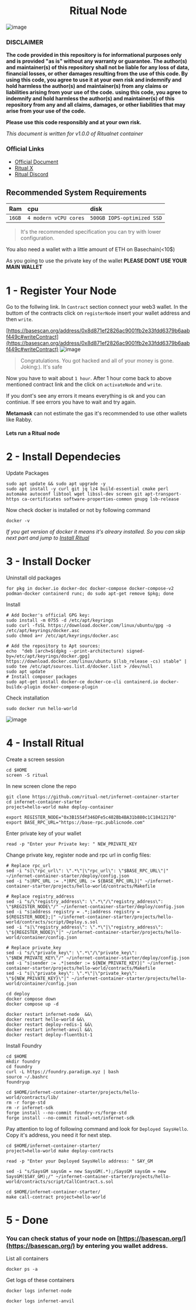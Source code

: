 <h1 align="center"> Ritual Node </h1>

![image](https://github.com/0xsaeed/ritual-node/assets/16464391/ffdcbc2f-3554-4e58-8227-4f4b4231d981)

### DISCLAIMER

**The code provided in this repository is for informational purposes only and is provided "as is" without any warranty or guarantee. The author(s) and maintainer(s) of this repository shall not be liable for any loss of data, financial losses, or other damages resulting from the use of this code. By using this code, you agree to use it at your own risk and indemnify and hold harmless the author(s) and maintainer(s) from any claims or liabilities arising from your use of the code.**
**using this code, you agree to indemnify and hold harmless the author(s) and maintainer(s) of this repository from any and all claims, damages, or other liabilities that may arise from your use of the code.**

**Please use this code responsibly and at your own risk.**

*This document is written for v1.0.0 of Ritualnet container*

### Official Links

* [Official Document](https://docs.ritual.net/infernet/node/introduction)
* [Ritual X](https://x.com/ritualnet)
* [Ritual Discord](https://discord.com/invite/ritual-net)

## Recommended System Requirements

| Ram | cpu     | disk                      |
| :-------- | :------- | :-------------------------------- |
| `16GB`      | `4 modern vCPU cores` | `500GB IOPS-optimized SSD` |
> It's the recommended specification you can try with lower configuration.

You also need a wallet with a little amount of ETH on Basechain(<10$)

As you going to use the private key of the wallet **PLEASE DONT USE YOUR MAIN WALLET**

# 1 - Register Your Node

Go to the follwing link. In `Contract` section connect your web3 wallet. In the buttom of the contracts click on `registerNode` insert your wallet address and then `write`.

[https://basescan.org/address/0x8d871ef2826ac9001fb2e33fdd6379b6aabf449c#writeContract](https://basescan.org/address/0x8d871ef2826ac9001fb2e33fdd6379b6aabf449c#writeContract)
![image](https://github.com/0xsaeed/ritual-node/assets/16464391/965d50cd-b8b5-4dbb-869d-cac448283c6a)

> Congratulations. You got hacked and all of your money is gone. Joking:). It's safe

Now you have to wait about `1 hour`. After 1 hour come back to above mentioned contract link and the click on `activateNode` and `write`.

If you dont's see any errors it means everything is ok and you can continiue. If see errors you have to wait and try again.

**Metamask** can not estimate the gas it's recommended to use other wallets like Rabby.

#### Lets run a Ritual node

# 2 - Install Dependecies

Update Packages

```console
sudo apt update && sudo apt upgrade -y
sudo apt install -y curl git jq lz4 build-essential cmake perl automake autoconf libtool wget libssl-dev screen git apt-transport-https ca-certificates software-properties-common gnupg lsb-release
```

Now check docker is installed or not by following command

```console
docker -v
```

*If you get version of docker it means it's alreary installed. So you can skip next part and jump to [Install Ritual](#4---install-ritual)*

# 3 - Install Docker

Uninstall old packages

```console
for pkg in docker.io docker-doc docker-compose docker-compose-v2 podman-docker containerd runc; do sudo apt-get remove $pkg; done
```

Install

```console
# Add Docker's official GPG key:
sudo install -m 0755 -d /etc/apt/keyrings
sudo curl -fsSL https://download.docker.com/linux/ubuntu/gpg -o /etc/apt/keyrings/docker.asc
sudo chmod a+r /etc/apt/keyrings/docker.asc

# Add the repository to Apt sources:
echo  "deb [arch=$(dpkg --print-architecture) signed-by=/etc/apt/keyrings/docker.gpg] https://download.docker.com/linux/ubuntu $(lsb_release -cs) stable" | sudo tee /etc/apt/sources.list.d/docker.list > /dev/null 
sudo apt update
# Install composer packages
sudo apt-get install docker-ce docker-ce-cli containerd.io docker-buildx-plugin docker-compose-plugin 
```

Check installation

```console
sudo docker run hello-world
```

![image](https://github.com/0xsaeed/ritual-node/assets/16464391/9f11951b-c37e-43d1-b8f5-65cabdf995a2)

# 4 - Install Ritual

Create a screen session

```console
cd $HOME
screen -S ritual
```

In new screen clone the repo

```console
git clone https://github.com/ritual-net/infernet-container-starter
cd infernet-container-starter
project=hello-world make deploy-container
```

```console
export REGISTER_NODE="0x3B1554f346DFe5c482Bb4BA31b880c1C18412170"
export BASE_RPC_URL="https://base-rpc.publicnode.com"
```

Enter private key of your wallet

```console
read -p "Enter your Private key: " NEW_PRIVATE_KEY

```

Change private key, register node and rpc url in config files:

```console
# Replace rpc_url
sed -i "s|\"rpc_url\": \".*\"|\"rpc_url\": \"$BASE_RPC_URL\"|" ~/infernet-container-starter/deploy/config.json
sed -i "s|RPC_URL := .*|RPC_URL := ${BASE_RPC_URL}|" ~/infernet-container-starter/projects/hello-world/contracts/Makefile

# Replace registry_address
sed -i "s/\"registry_address\": \".*\"/\"registry_address\": \"$REGISTER_NODE\"/" ~/infernet-container-starter/deploy/config.json
sed -i "s|address registry = .*;|address registry = ${REGISTER_NODE};|" ~/infernet-container-starter/projects/hello-world/contracts/script/Deploy.s.sol
sed -i "s|\"registry_address\": \".*\"|\"registry_address\": \"${REGISTER_NODE}\"|" ~/infernet-container-starter/projects/hello-world/container/config.json

# Replace private_key
sed -i "s/\"private_key\": \".*\"/\"private_key\": \"$NEW_PRIVATE_KEY\"/" ~/infernet-container-starter/deploy/config.json
sed -i "s|sender := .*|sender := ${NEW_PRIVATE_KEY}|" ~/infernet-container-starter/projects/hello-world/contracts/Makefile
sed -i "s|\"private_key\": \".*\"|\"private_key\": \"${NEW_PRIVATE_KEY}\"|" ~/infernet-container-starter/projects/hello-world/container/config.json

```

```console
cd deploy
docker compose down
docker compose up -d
```

```console
docker restart infernet-node  &&\
docker restart hello-world &&\
docker restart deploy-redis-1 &&\
docker restart infernet-anvil &&\
docker restart deploy-fluentbit-1
```

Install Foundry

```console
cd $HOME
mkdir foundry
cd foundry
curl -L https://foundry.paradigm.xyz | bash
source ~/.bashrc
foundryup
```

```console
cd $HOME/infernet-container-starter/projects/hello-world/contracts/lib/
rm -r forge-std
rm -r infernet-sdk
forge install --no-commit foundry-rs/forge-std
forge install --no-commit ritual-net/infernet-sdk
```

Pay attention to log of following command and look for `Deployed SaysHello`. Copy it's address, you need it for next step.

```console
cd $HOME/infernet-container-starter/
project=hello-world make deploy-contracts
```

```console
read -p "Enter your Deployed SaysHello address: " SAY_GM
```

```console
sed -i "s/SaysGM saysGm = new SaysGM(.*);/SaysGM saysGm = new SaysGM($SAY_GM);/" ~/infernet-container-starter/projects/hello-world/contracts/script/CallContract.s.sol
```

```console
cd $HOME/infernet-container-starter/
make call-contract project=hello-world
```

# 5 - Done

### You can check status of your node on [https://basescan.org/](https://basescan.org/) by entering you wallet address.

List all containers

```console
docker ps -a
```

Get logs of these containers

```console
docker logs infernet-node
```

```console
docker logs infernet-anvil 
```
